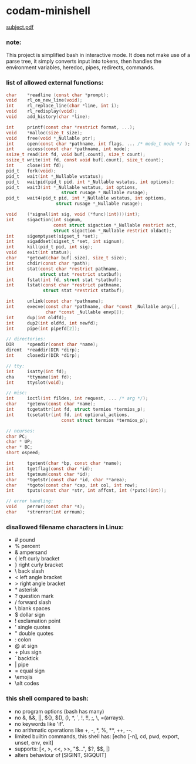 # codam-minishell
[subject.pdf](https://cdn.intra.42.fr/pdf/pdf/47172/en.subject.pdf)

### note:
This project is simplified bash in interactive mode. It does not make use of a parse tree, it simply converts input into tokens, then handles the environment variables, heredoc, pipes, redirects, commands. 

### list of allowed external functions:
```c
char    *readline (const char *prompt); 
void    rl_on_new_line(void);
int     rl_replace_line(char *line, int i);
void    rl_redisplay(void);
void    add_history(char *line);

int     printf(const char *restrict format, ...);
void    *malloc(size_t size);
void    free(void *_Nullable ptr);
int     open(const char *pathname, int flags, ... /* mode_t mode */ );
int     access(const char *pathname, int mode);
ssize_t read(int fd, void buf[.count], size_t count);
ssize_t write(int fd, const void buf[.count], size_t count);
int     close(int fd);
pid_t   fork(void);
pid_t   wait(int *_Nullable wstatus);
pid_t   waitpid(pid_t pid, int *_Nullable wstatus, int options);
pid_t   wait3(int *_Nullable wstatus, int options,
                     struct rusage *_Nullable rusage);
pid_t   wait4(pid_t pid, int *_Nullable wstatus, int options,
                   struct rusage *_Nullable rusage);

void    (*signal(int sig, void (*func)(int)))(int);
int     sigaction(int signum,
                  const struct sigaction *_Nullable restrict act,
                  struct sigaction *_Nullable restrict oldact);
int     sigemptyset(sigset_t *set);
int     sigaddset(sigset_t *set, int signum);
int     kill(pid_t pid, int sig);
void    exit(int status);
char    *getcwd(char buf[.size], size_t size);
int     chdir(const char *path);
int     stat(const char *restrict pathname,
             struct stat *restrict statbuf);
int     fstat(int fd, struct stat *statbuf);
int     lstat(const char *restrict pathname,
              struct stat *restrict statbuf);

int     unlink(const char *pathname);
int     execve(const char *pathname, char *const _Nullable argv[],
               char *const _Nullable envp[]);
int     dup(int oldfd);
int     dup2(int oldfd, int newfd);
int     pipe(int pipefd[2]);

// directories:
DIR     *opendir(const char *name);
dirent  *readdir(DIR *dirp);
int     closedir(DIR *dirp);

// tty:
int     isatty(int fd);
cha     *ttyname(int fd);
int     ttyslot(void);

// misc:
int     ioctl(int fildes, int request, ... /* arg */);
char    *getenv(const char *name); 
int     tcgetattr(int fd, struct termios *termios_p);
int     tcsetattr(int fd, int optional_actions,
                     const struct termios *termios_p);

// ncurses:
char PC;
char * UP;
char * BC;
short ospeed;

int     tgetent(char *bp, const char *name);
int     tgetflag(const char *id);
int     tgetnum(const char *id);
char    *tgetstr(const char *id, char **area);
char    *tgoto(const char *cap, int col, int row);
int     tputs(const char *str, int affcnt, int (*putc)(int));

// error handling:
void    perror(const char *s);
char    *strerror(int errnum);
```

### disallowed filename characters in Linux:
- \# pound
- \% percent
- \& ampersand
- \{ left curly bracket
- \} right curly bracket
- \\ back slash
- \< left angle bracket
- \> right angle bracket
- \* asterisk
- \? question mark
- \/ forward slash
- \  blank spaces
- \$ dollar sign
- \! exclamation point
- \' single quotes
- \" double quotes
- \: colon
- \@ at sign
- \+ plus sign
- \` backtick
- \| pipe
- \= equal sign
- \emojis
- \alt codes

### this shell compared to bash:
- no program options (bash has many)
- no &, &&, ||, ${}, $(), (), *, `, !, !!, ;, \\, =(arrays).
- no keywords like 'if'.
- no arithmatic operations like +, -, *, %, **, ++, --.
- limited builtin commands, this shell has: [echo [-n], cd, pwd, export, unset,
  env, exit]
- supports: [<, >, <<, >>, "$...", $?, $$, |]
- alters behaviour of [SIGINT, SIGQUIT]
